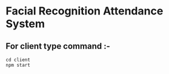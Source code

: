# Facial Recognition Attendance System
## For client type command :-
```terminal
cd client
npm start
```